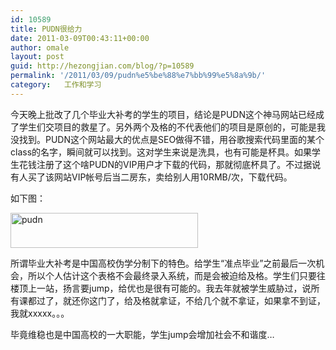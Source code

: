 ```yaml
---
id: 10589
title: PUDN很给力
date: 2011-03-09T00:43:11+00:00
author: omale
layout: post
guid: http://hezongjian.com/blog/?p=10589
permalink: '/2011/03/09/pudn%e5%be%88%e7%bb%99%e5%8a%9b/'
category:   工作和学习  
---
```

今天晚上批改了几个毕业大补考的学生的项目，结论是PUDN这个神马网站已经成了学生们交项目的救星了。另外两个及格的不代表他们的项目是原创的，可能是我没找到。PUDN这个网站最大的优点是SEO做得不错，用谷歌搜索代码里面的某个class的名字，瞬间就可以找到。这对学生来说是洗具，也有可能是杯具。如果学生花钱注册了这个啥PUDN的VIP用户才下载的代码，那就彻底杯具了。不过据说有人买了该网站VIP帐号后当二房东，卖给别人用10RMB/次，下载代码。

如下图：

[<img class="aligncenter size-medium wp-image-10590" height="56" src="/uploads/2011/03/Untitled-300x56.png" title="pudn" width="300" />](/uploads/2011/03/Untitled.png)

<meta charset="utf-8" />
所谓毕业大补考是中国高校伪学分制下的特色。给学生&ldquo;准点毕业&rdquo;之前最后一次机会，所以个人估计这个表格不会最终录入系统，而是会被迫给及格。学生们只要往楼顶上一站，扬言要jump，给优也是很有可能的。我去年就被学生威胁过，说所有课都过了，就还你这门了，给及格就拿证，不给几个就不拿证，如果拿不到证，我就xxxxx。。。

毕竟维稳也是中国高校的一大职能，学生jump会增加社会不和谐度&#8230;